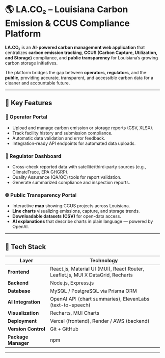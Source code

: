 # 🌎 LA.CO₂ – Louisiana Carbon Emission & CCUS Compliance Platform

**LA.CO₂** is an **AI-powered carbon management web application** that centralizes **carbon emission tracking**, **CCUS (Carbon Capture, Utilization, and Storage)** compliance, and **public transparency** for Louisiana’s growing carbon storage initiatives.

The platform bridges the gap between **operators**, **regulators**, and the **public**, providing accurate, transparent, and accessible carbon data for a cleaner and accountable future.

---

## 🚀 Key Features

### 🧾 Operator Portal
- Upload and manage carbon emission or storage reports (CSV, XLSX).
- Track facility history and submission compliance.
- Automatic data validation and error feedback.
- Integration-ready API endpoints for automated data uploads.

### 🧮 Regulator Dashboard
- Cross-check reported data with satellite/third-party sources (e.g., ClimateTrace, EPA GHGRP).
- Quality Assurance (QA/QC) tools for report validation.
- Generate summarized compliance and inspection reports.

### 🌐 Public Transparency Portal
- Interactive **map** showing CCUS projects across Louisiana.
- **Line charts** visualizing emissions, capture, and storage trends.
- **Downloadable datasets (CSV)** for open-data access.
- **AI explanations** that describe charts in plain language — powered by OpenAI.

---

## 🧠 Tech Stack

| Layer | Technology |
|-------|-------------|
| **Frontend** | React.js, Material UI (MUI), React Router, Leaflet.js, MUI X DataGrid, Recharts |
| **Backend** | Node.js, Express.js |
| **Database** | MySQL / PostgreSQL via Prisma ORM |
| **AI Integration** | OpenAI API (chart summaries), ElevenLabs (text-to-speech) |
| **Visualization** | Recharts, MUI Charts |
| **Deployment** | Vercel (frontend), Render / AWS (backend) |
| **Version Control** | Git + GitHub |
| **Package Manager** | npm |

---


